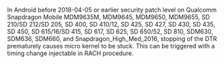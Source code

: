 In Android before 2018-04-05 or earlier security patch level on Qualcomm Snapdragon Mobile MDM9635M, MDM9645, MDM9650, MDM9655, SD 210/SD 212/SD 205, SD 400, SD 410/12, SD 425, SD 427, SD 430, SD 435, SD 450, SD 615/16/SD 415, SD 617, SD 625, SD 650/52, SD 810, SDM630, SDM636, SDM660, and Snapdragon_High_Med_2016, stopping of the DTR prematurely causes micro kernel to be stuck. This can be triggered with a timing change injectable in RACH procedure.